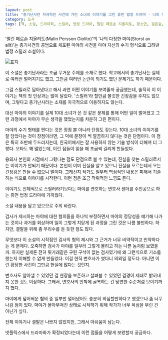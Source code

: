 ```yaml
---
layout: post
title: "총기난사란 자극적인 사건에 가린 소녀의 이야기를 그린 휴먼 법정 드라마 - 나의 다정한 마야"
category: 도서
tags: [책, 소설, 드라마화, 스릴러, 법정 드라마, 멀린 페르손 지올리토, 황소연, 검은숲, 서평]
---
```


'멀린 페르손 지올리토(Malin Persson Giolito)'의
'나의 다정한 마야(Storst av allt)'는
총기사건의 공범으로 체포된 마야의 사건을
마야 자신의 수기 형식으로 그려낸 법정 스릴러 소설이다.

![표지](https://lh3.googleusercontent.com/FTCxCRK9igw7xi9gkTQhtrfixZ5WYRRD1iSkIcK07DYTor1O3PqGHfWYMW2kEbxPT1gHwyAfmjrM3w=s480)

이 소설은 총기난사라는 조금 무거운 주제를 소재로 했다.
학교에서의 총기난사는 실제로 여러번 벌어지기도 했고,
그만큼 여러번 논란이 되기도 했던 문제기도 하기 때문이다.

그걸 스릴러로 담아냈다고 해서 과연 어떤 이야기를 보여줄까 궁금했는데,
솔직히 이 이야기는 책의 첫 인상과는 많이 달랐다.
'스릴러'라 할만큼 쫄깃한 긴장감을 주지도 않으며,
그렇다고 총기난사라는 소재를 자극적으로 이용하지도 않는다.

대신 마야의 이야기를 실제 10대 소녀가 쓴 것 같은 문체를 통해
어떤 일이 벌어졌고 그런 과정에서 마야가 무슨 생각을 했었는지를 차분히 그린 편이다.

마야의 수기 형태를 띈다는 것은 장점 뿐 아니라 단점도 갖는다.
10대 소녀의 이야기를 잘 담았다는 것이 장점이라면,
그 덕에 문장이 썩 깔끔하지 않다는 것은 단점이다.
이 점은 특히 초반에 두드러지는데,
한국어에서는 잘 사용하지 않는 기술 방식이 더해져 더 그렇다.
오타도 꽤 많았는데,
이런 점들이 읽을 때 조금씩 걸리게 만들었다.

용의자 본인의 시점에서 그렸다는 점도 단점으로 볼 수 있는데,
진실을 찾는 스릴러로서는 이야기가 안되기 때문이다.
본인이 이미 진실을 알고 있으니 진실을 모르는데서 오는 긴장감은 만들 수 없으니 말이다.
그래선지 작가도 일부러 핵심적인 내용은 피해서 기술하는 식으로 이야기를 시작한다.
이런 점은 조금 작위적인 느낌도 든다.

이야기도 전체적으로 스릴러라기보다는
마야를 변호하는 변호사 샌더를 주인공으로 하는 휴먼 법정 드라마에 가까웠다.


<div class="im im-warning">
소설 내용을 담고 있으므로 주의 바란다.
</div>


검사가 제시하는 마야에 대한 혐의들을 하나씩 부정하면서 마야의 정당성을 얘기해 나가는 것이나
과거를 회상하며 일이 그렇게 치닫게 된 과정을 그린 것은 나름 볼만하다.
하지만, 결말을 위해 좀 무리수를 둔 듯한 점도 많다.

무엇보다 이 소설의 시작점인 검사의 혐의 제시와 그 근거가 너무 비약적이고 빈약하다는 게 문제다.
오죽하면 검사가 마야를 일부러 그렇게 몰려고 하는 나쁜 놈처럼 보였을까.
하지만 실제론 전혀 뒷거래같은 구린 구석이 없는 검사였기에 왜 그런식으로 기소를 했는지 이해할 수 없게 만들었다.
이걸 현직 변호사가 썼다니 의외일 정도다.
아니면 이런 황당한 사건이 그만큼 현실에 많다는 것인지.

변호사도 알아낼 수 있었던 걸 현장을 보존하고 살펴볼 수 있었던 검경이 제대로 밝혀내지 못한 것도 이상하다.
그래서, 변호사의 반박에 굴복하는 건 당연한 수순처럼 보이기까지 했다.

마야에게 덮어씌운 혐의 중 일부만 덜어냈어도
충분히 의심할만하다고 했겠으나 좀 너무 나감 점이 있다.
마야가 몰아부쳐진 상태로 시작하기 위해 작가가 너무 욕심을 부린 건 아닌가 싶다.

전체 이야기나 결말은 나쁘지 않았지만, 그래서 아쉬움이 남는다.

넷플릭스에서 드라마화가 확정되었다는데
이런 점들을 어떻게 보왔할지 궁금하다.
